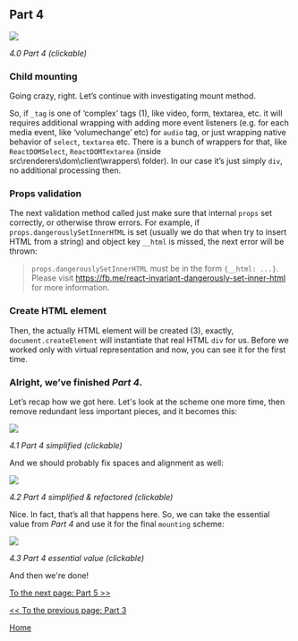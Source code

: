 ## Part 4

[![](https://rawgit.com/Bogdan-Lyashenko/Under-the-hood-ReactJS/master/stack/images/4/part-4.svg)](https://rawgit.com/Bogdan-Lyashenko/Under-the-hood-ReactJS/master/stack/images/4/part-4.svg)

<em>4.0 Part 4 (clickable)</em>

### Child mounting

Going crazy, right. Let’s continue with investigating mount method.

So, if `_tag` is one of ‘complex’ tags (1), like video, form, textarea, etc. it will requires additional wrapping with adding more event listeners (e.g. for each media event, like ‘volumechange’ etc) for `audio` tag, or just wrapping native behavior of `select`, `textarea` etc.
There is a bunch of wrappers for that, like `ReactDOMSelect`, `ReactDOMTextarea` (inside src\renderers\dom\client\wrappers\ folder). In our case it’s just simply `div`, no additional processing then.

### Props validation

The next validation method called just make sure that internal `props` set correctly, or otherwise throw errors. For example, if `props.dangerouslySetInnerHTML` is set (usually we do that when try to insert HTML from a string) and object key `__html` is missed, the next error will be thrown:

> `props.dangerouslySetInnerHTML` must be in the form `{__html: ...}`.  Please visit https://fb.me/react-invariant-dangerously-set-inner-html for more information.

### Create HTML element

Then, the actually HTML element will be created (3), exactly, `document.createElement` will instantiate that real HTML `div` for us. Before we worked only with virtual representation and now, you can see it for the first time.


### Alright, we’ve finished *Part 4*.

Let’s recap how we got here. Let's look at the scheme one more time, then remove redundant less important pieces, and it becomes this:

[![](https://rawgit.com/Bogdan-Lyashenko/Under-the-hood-ReactJS/master/stack/images/4/part-4-A.svg)](https://rawgit.com/Bogdan-Lyashenko/Under-the-hood-ReactJS/master/stack/images/4/part-4-A.svg)

<em>4.1 Part 4 simplified (clickable)</em>

And we should probably fix spaces and alignment as well:

[![](https://rawgit.com/Bogdan-Lyashenko/Under-the-hood-ReactJS/master/stack/images/4/part-4-B.svg)](https://rawgit.com/Bogdan-Lyashenko/Under-the-hood-ReactJS/master/stack/images/4/part-4-B.svg)

<em>4.2 Part 4 simplified & refactored (clickable)</em>

Nice. In fact, that’s all that happens here. So, we can take the essential value from *Part 4* and use it for the final `mounting` scheme:

[![](https://rawgit.com/Bogdan-Lyashenko/Under-the-hood-ReactJS/master/stack/images/4/part-4-C.svg)](https://rawgit.com/Bogdan-Lyashenko/Under-the-hood-ReactJS/master/stack/images/4/part-4-C.svg)

<em>4.3 Part 4 essential value (clickable)</em>

And then we're done!


[To the next page: Part 5 >>](./Part-5.md)

[<< To the previous page: Part 3](./Part-3.md)


[Home](../../README.md)
